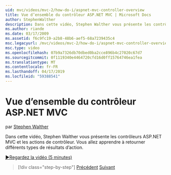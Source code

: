 ```yaml
---
uid: mvc/videos/mvc-2/how-do-i/aspnet-mvc-controller-overview
title: Vue d’ensemble du contrôleur ASP.NET MVC | Microsoft Docs
author: StephenWalther
description: Dans cette vidéo, Stephen Walther vous présente les contrôleurs ASP.NET MVC et les actions de contrôleur. Vous allez apprendre à retourner différents types de résultats d’action.
ms.author: riande
ms.date: 03/17/2009
ms.assetid: f6c9fc19-a2b8-48b6-aef5-68a7239435c4
msc.legacyurl: /mvc/videos/mvc-2/how-do-i/aspnet-mvc-controller-overview
msc.type: video
ms.openlocfilehash: 07b9a7326db70dbed0ba2cce896b4c27020c67d7
ms.sourcegitcommit: 0f1119340e4464720cfd16d0ff15764746ea1fea
ms.translationtype: MT
ms.contentlocale: fr-FR
ms.lasthandoff: 04/17/2019
ms.locfileid: "59388541"
---
```

# <a name="aspnet-mvc-controller-overview"></a>Vue d’ensemble du contrôleur ASP.NET MVC

par [Stephen Walther](https://github.com/StephenWalther)

Dans cette vidéo, Stephen Walther vous présente les contrôleurs ASP.NET MVC et les actions de contrôleur. Vous allez apprendre à retourner différents types de résultats d’action.

[&#9654;Regardez la vidéo (5 minutes)](https://channel9.msdn.com/Blogs/ASP-NET-Site-Videos/aspnet-mvc-controller-overview)

> [!div class="step-by-step"]
> [Précédent](understanding-models-views-and-controllers.md)
> [Suivant](understanding-controllers-controller-actions-and-action-results.md)
